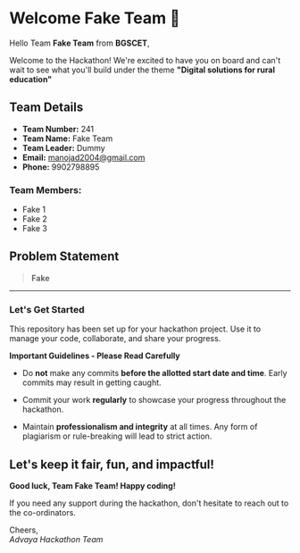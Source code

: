# Welcome Fake Team 👋

Hello Team **Fake Team** from **BGSCET**,

Welcome to the Hackathon! We're excited to have you on board and can't wait to see what you'll build under the theme **"Digital solutions for rural education"** 

## Team Details

- **Team Number:** 241  
- **Team Name:** Fake Team
- **Team Leader:** Dummy  
- **Email:** manojad2004@gmail.com  
- **Phone:** 9902798895  

### Team Members:
- Fake 1 
- Fake 2 
- Fake 3 

## Problem Statement

> **Fake**

---

### Let's Get Started 

This repository has been set up for your hackathon project. Use it to manage your code, collaborate, and share your progress.

**Important Guidelines - Please Read Carefully**

- Do **not** make any commits **before the allotted start date and time**. Early commits may result in getting caught.
- Commit your work **regularly** to showcase your progress throughout the hackathon.

- Maintain **professionalism and integrity** at all times. Any form of plagiarism or rule-breaking will lead to strict action.

Let's keep it fair, fun, and impactful! 
---

**Good luck, Team Fake Team! Happy coding!**

If you need any support during the hackathon, don't hesitate to reach out to the co-ordinators.

Cheers,  
_Advaya Hackathon Team_